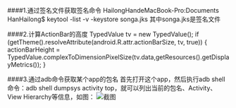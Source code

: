 ####1.通过签名文件获取签名命令
HailongHandeMacBook-Pro:Documents HanHailong$ keytool -list -v -keystore songa.jks
  其中songa.jks是签名文件

####2.计算ActionBar的高度
TypedValue tv = new TypedValue();
if (getTheme().resolveAttribute(android.R.attr.actionBarSize, tv, true))
{
    actionBarHeight = TypedValue.complexToDimensionPixelSize(tv.data,getResources().getDisplayMetrics());
}

####3.通过adb命令获取某个app的包名
首先打开这个app，然后执行adb shell命令：adb shell dumpsys activity top，就可以列出当前的包名、Activity、View Hierarchy等信息，如图：
![截图](https://github.com/hanhailong/AndroidStudyResources/blob/master/screenshot/adb_shell_activity_top.png)

